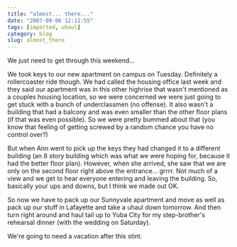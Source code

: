```yaml
---
title: "almost... there..."
date: "2007-09-06 12:11:55"
tags: [imported, uhaul]
category: blog
slug: almost_there
---
```


We just need to get through this weekend...

We took keys to our new apartment on campus on Tuesday. Definitely a rollercoaster ride though. We had called the housing office last week and they said our apartment was in this other highrise that wasn't mentioned as a couples housing location, so we were concerned we were just going to get stuck with a bunch of underclassmen (no offense). It also wasn't a building that had a balcony and was even smaller than the other floor plans (if that was even possible). So we were pretty bummed about that (you know that feeling of getting screwed by a random chance you have no control over?)

But when Ann went to pick up the keys they had changed it to a different building (an 8 story building which was what we were hoping for, because it had the better floor plan). However, when she arrived, she saw that we are only on the second floor right above the entrance... grrrr. Not much of a view and we get to hear everyone entering and leaving the building. So, basically your ups and downs, but I think we made out OK.

So now we have to pack up our Sunnyvale apartment and move as well as pack up our stuff in Lafayette and take a uhaul down tomorrow. And then turn right around and haul tail up to Yuba City for my step-brother's rehearsal dinner (with the wedding on Saturday).

We're going to need a vacation after this stint.
